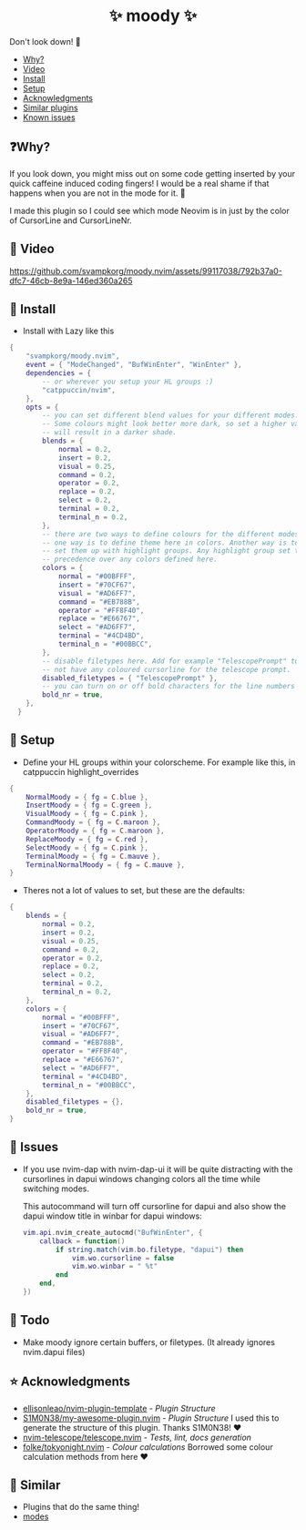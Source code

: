 <h1 align="center">✨ moody ✨</h1>

Don't look down! 🚠

- [Why?](#-Why?)
- [Video](#-Video)
- [Install](#-Install)
- [Setup](#-Setup)
- [Acknowledgments](#-Acknowledgments)
- [Similar plugins](#-Similar)
- [Known issues](#-Issues)

## ❓Why?

If you look down, you might miss out on some code getting inserted by your quick caffeine induced coding fingers!
I would be a real shame if that happens when you are not in the mode for it. 🤦

I made this plugin so I could see which mode Neovim is in just by the color of CursorLine and CursorLineNr.

## 🎥 Video

<https://github.com/svampkorg/moody.nvim/assets/99117038/792b37a0-dfc7-46cb-8e9a-146ed360a265>

## 💾 Install

- Install with Lazy like this
```lua
{
    "svampkorg/moody.nvim",
    event = { "ModeChanged", "BufWinEnter", "WinEnter" },
    dependencies = {
        -- or wherever you setup your HL groups :)
        "catppuccin/nvim",
    },
    opts = {
        -- you can set different blend values for your different modes.
        -- Some colours might look better more dark, so set a higher value
        -- will result in a darker shade.
        blends = {
            normal = 0.2,
            insert = 0.2,
            visual = 0.25,
            command = 0.2,
            operator = 0.2,
            replace = 0.2,
            select = 0.2,
            terminal = 0.2,
            terminal_n = 0.2,
        },
        -- there are two ways to define colours for the different modes.
        -- one way is to define theme here in colors. Another way is to
        -- set them up with highlight groups. Any highlight group set takes
        -- precedence over any colors defined here.
        colors = {
            normal = "#00BFFF",
            insert = "#70CF67",
            visual = "#AD6FF7",
            command = "#EB788B",
            operator = "#FF8F40",
            replace = "#E66767",
            select = "#AD6FF7",
            terminal = "#4CD4BD",
            terminal_n = "#00BBCC",
        },
        -- disable filetypes here. Add for example "TelescopePrompt" to
        -- not have any coloured cursorline for the telescope prompt.
        disabled_filetypes = { "TelescopePrompt" },
        -- you can turn on or off bold characters for the line numbers
        bold_nr = true,
    },
  }
```

## 💺 Setup

- Define your HL groups within your colorscheme. For example like this, in catppuccin highlight_overrides
```lua
{
    NormalMoody = { fg = C.blue },
    InsertMoody = { fg = C.green },
    VisualMoody = { fg = C.pink },
    CommandMoody = { fg = C.maroon },
    OperatorMoody = { fg = C.maroon },
    ReplaceMoody = { fg = C.red },
    SelectMoody = { fg = C.pink },
    TerminalMoody = { fg = C.mauve },
    TerminalNormalMoody = { fg = C.mauve },
}
```

- Theres not a lot of values to set, but these are the defaults:
```lua
{
    blends = {
        normal = 0.2,
        insert = 0.2,
        visual = 0.25,
        command = 0.2,
        operator = 0.2,
        replace = 0.2,
        select = 0.2,
        terminal = 0.2,
        terminal_n = 0.2,
    },
    colors = {
        normal = "#00BFFF",
        insert = "#70CF67",
        visual = "#AD6FF7",
        command = "#EB788B",
        operator = "#FF8F40",
        replace = "#E66767",
        select = "#AD6FF7",
        terminal = "#4CD4BD",
        terminal_n = "#00BBCC",
    },
    disabled_filetypes = {},
    bold_nr = true,
}
```

## 🤯 Issues

- If you use nvim-dap with nvim-dap-ui it will be quite distracting with the
cursorlines in dapui windows changing colors all the time while switching modes.

    This autocommand will turn off cursorline for dapui and also show the dapui window
    title in winbar for dapui windows:
    ```lua
    vim.api.nvim_create_autocmd("BufWinEnter", {
        callback = function()
            if string.match(vim.bo.filetype, "dapui") then
                vim.wo.cursorline = false
                vim.wo.winbar = " %t"
            end
        end,
    })
    ```

## 🤔 Todo

- Make moody ignore certain buffers, or filetypes. (It already ignores nvim.dapui files)

## ⭐ Acknowledgments

- [ellisonleao/nvim-plugin-template](https://github.com/ellisonleao/nvim-plugin-template) - *Plugin Structure*
- [S1M0N38/my-awesome-plugin.nvim](https://github.com/ellisonleao/nvim-plugin-template) - *Plugin Structure* I used this to generate the structure of this plugin. Thanks S1M0N38! ❤️
- [nvim-telescope/telescope.nvim](https://github.com/nvim-telescope/telescope.nvim) - *Tests, lint, docs generation*
- [folke/tokyonight.nvim](https://github.com/folke/tokyonight.nvim) - *Colour calculations* Borrowed some colour calculation methods from here ❤️

## 🫶 Similar

- Plugins that do the same thing!
- [modes](https://github.com/mvllow/modes.nvim)
